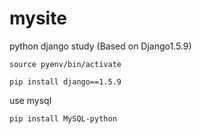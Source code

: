 # mysite
python django study
(Based on Django1.5.9)

```
source pyenv/bin/activate
```

```
pip install django==1.5.9
```

use mysql 
```
pip install MySQL-python
```


